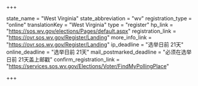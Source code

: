 +++

state_name = "West Virginia"
state_abbreviation = "wv"
registration_type = "online"
translationKey = "West Virginia"
type = "register"
hp_link = "https://sos.wv.gov/elections/Pages/default.aspx"
registration_link = "https://ovr.sos.wv.gov/Register/Landing"
more_info_link = "https://ovr.sos.wv.gov/Register/Landing"
ip_deadline = "选举日前 21天"
online_deadline = "选举日前 21天"
mail_postmarked_deadline = "必须在选举日前 21天盖上邮戳"
confirm_registration_link = "https://services.sos.wv.gov/Elections/Voter/FindMyPollingPlace"

+++